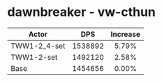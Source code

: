 # dawnbreaker - vw-cthun
| Actor | DPS | Increase |
|---|:---:|:---:|
|TWW1-2_4-set|1538892|5.79%|
|TWW1-2-set|1492120|2.58%|
|Base|1454656|0.00%|
